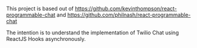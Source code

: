 This project is based out of 
https://github.com/kevinthompson/react-programmable-chat
and
https://github.com/philnash/react-programmable-chat

The intention is to understand the implementation of Twilio Chat using ReactJS Hooks asynchronously.